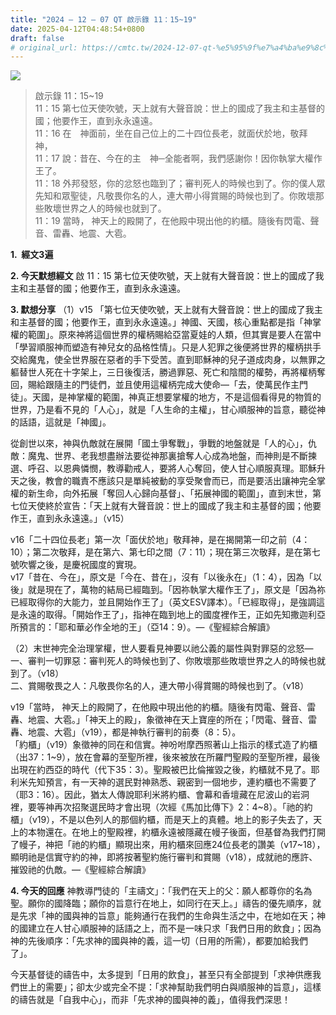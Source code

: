 ```yaml
---
title: "2024 – 12 – 07 QT 啟示錄 11：15~19"
date: 2025-04-12T04:48:54+0800
draft: false
# original_url: https://cmtc.tw/2024-12-07-qt-%e5%95%9f%e7%a4%ba%e9%8c%84-11%ef%bc%9a1519
---
```


![](/images/qt.jpg)
> 啟示錄 11：15\~19  
> 11：15 第七位天使吹號，天上就有大聲音說：世上的國成了我主和主基督的國；他要作王，直到永永遠遠。  
> 11：16 在　神面前，坐在自己位上的二十四位長老，就面伏於地，敬拜　神，  
> 11：17 說：昔在、今在的主　神─全能者啊，我們感謝你！因你執掌大權作王了。  
> 11：18 外邦發怒，你的忿怒也臨到了；審判死人的時候也到了。你的僕人眾先知和眾聖徒，凡敬畏你名的人，連大帶小得賞賜的時候也到了。你敗壞那些敗壞世界之人的時候也就到了。  
> 11：19 當時， 神天上的殿開了，在他殿中現出他的約櫃。隨後有閃電、聲音、雷轟、地震、大雹。

**1.  經文3遍**

**2. 今天默想經文**
啟 11：15 第七位天使吹號，天上就有大聲音說：世上的國成了我主和主基督的國；他要作王，直到永永遠遠。

**3. 默想分享**
（1）v15 「第七位天使吹號，天上就有大聲音說：世上的國成了我主和主基督的國；他要作王，直到永永遠遠。」神國、天國，核心重點都是指「神掌權的範圍」。原來神將這個世界的權柄賜給亞當夏娃的人類，但其實是要人在當中「學習順服神而塑造有神兒女的品格性情」。只是人犯罪之後便將世界的權柄拱手交給魔鬼，使全世界服在惡者的手下受苦。直到耶穌神的兒子道成肉身，以無罪之軀替世人死在十字架上，三日後復活，勝過罪惡、死亡和陰間的權勢，再將權柄奪回，賜給跟隨主的門徒們，並且使用這權柄完成大使命—「去，使萬民作主門徒」。天國，是神掌權的範圍，神真正想要掌權的地方，不是這個看得見的物質的世界，乃是看不見的「人心」，就是「人生命的主權」，甘心順服神的旨意，聽從神的話語，這就是「神國」。

從創世以來，神與仇敵就在展開「國土爭奪戰」，爭戰的地盤就是「人的心」，仇敵：魔鬼、世界、老我想盡辦法要從神那裏搶奪人心成為地盤，而神則是不斷揀選、呼召、以恩典憐憫，教導勸戒人，要將人心奪回，使人甘心順服真理。耶穌升天之後，教會的職責不應該只是單純被動的享受聚會而已，而是要活出讓神完全掌權的新生命，向外拓展「奪回人心歸向基督」、「拓展神國的範圍」，直到末世，第七位天使終於宣告：「天上就有大聲音說：世上的國成了我主和主基督的國；他要作王，直到永永遠遠。」（v15）

v16「二十四位長老」第一次「面伏於地」敬拜神，是在揭開第一印之前（4：10）；第二次敬拜，是在第六、第七印之間（7：11）；現在第三次敬拜，是在第七號吹響之後，是慶祝國度的實現。  
v17「昔在、今在」，原文是「今在、昔在」，沒有「以後永在」（1：4），因為「以後」就是現在了，萬物的結局已經臨到。「因祢執掌大權作王了」，原文是「因為祢已經取得你的大能力，並且開始作王了」（英文ESV譯本）。「已經取得」，是強調這是永遠的取得。「開始作王了」，指神在臨到地上的國度裡作王，正如先知撒迦利亞所預言的：「耶和華必作全地的王」（亞14：9）。—《聖經綜合解讀》

（2）末世神完全治理掌權，世人要看見神要以祂公義的屬性與對罪惡的忿怒—  
一、審判一切罪惡：審判死人的時候也到了、你敗壞那些敗壞世界之人的時候也就到了。（v18）  
二、賞賜敬畏之人：凡敬畏你名的人，連大帶小得賞賜的時候也到了。（v18）

v19「當時， 神天上的殿開了，在他殿中現出他的約櫃。隨後有閃電、聲音、雷轟、地震、大雹。」「神天上的殿」，象徵神在天上寶座的所在；「閃電、聲音、雷轟、地震、大雹」（v19），都是神執行審判的前奏（8：5）。  
「約櫃」（v19）象徵神的同在和信實。神吩咐摩西照著山上指示的樣式造了約櫃（出37：1\~9），放在會幕的至聖所裡，後來被放在所羅門聖殿的至聖所裡，最後出現在約西亞的時代（代下35：3）。聖殿被巴比倫摧毀之後，約櫃就不見了。耶利米先知預言，有一天神的選民對神熟悉、親密到一個地步，連約櫃也不需要了（耶3：16）。因此，猶太人傳說耶利米將約櫃、會幕和香壇藏在尼波山的岩洞裡，要等神再次招聚選民時才會出現（次經《馬加比傳下》2：4\~8）。「祂的約櫃」（v19），不是以色列人的那個約櫃，而是天上的真體。地上的影子失去了，天上的本物還在。在地上的聖殿裡，約櫃永遠被隱藏在幔子後面，但基督為我們打開了幔子，神把「祂的約櫃」顯現出來，用約櫃來回應24位長老的讚美（v17\~18），顯明祂是信實守約的神，即將按著聖約施行審判和賞賜（v18），成就祂的應許、摧毀祂的仇敵。—《聖經綜合解讀》

**4. 今天的回應**
神教導門徒的「主禱文」：「我們在天上的父：願人都尊你的名為聖。願你的國降臨；願你的旨意行在地上，如同行在天上。」禱告的優先順序，就是先求「神的國與神的旨意」能夠通行在我們的生命與生活之中，在地如在天；神的國建立在人甘心順服神的話語之上，而不是一味只求「我們日用的飲食」；因為神的先後順序：「先求神的國與神的義，這一切（日用的所需），都要加給我們了」。

今天基督徒的禱告中，太多提到「日用的飲食」，甚至只有全部提到「求神供應我們世上的需要」；卻太少或完全不提：「求神幫助我們明白與順服神的旨意」，這樣的禱告就是「自我中心」，而非「先求神的國與神的義」，值得我們深思！
